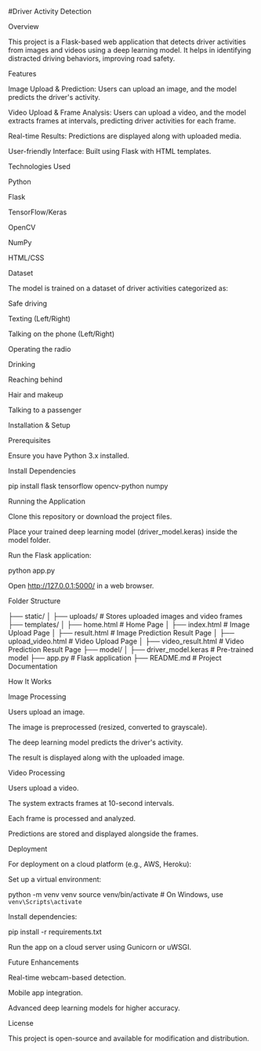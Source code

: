 #Driver Activity Detection

Overview

This project is a Flask-based web application that detects driver activities from images and videos using a deep learning model. It helps in identifying distracted driving behaviors, improving road safety.

Features

Image Upload & Prediction: Users can upload an image, and the model predicts the driver's activity.

Video Upload & Frame Analysis: Users can upload a video, and the model extracts frames at intervals, predicting driver activities for each frame.

Real-time Results: Predictions are displayed along with uploaded media.

User-friendly Interface: Built using Flask with HTML templates.

Technologies Used

Python

Flask

TensorFlow/Keras

OpenCV

NumPy

HTML/CSS

Dataset

The model is trained on a dataset of driver activities categorized as:

Safe driving

Texting (Left/Right)

Talking on the phone (Left/Right)

Operating the radio

Drinking

Reaching behind

Hair and makeup

Talking to a passenger

Installation & Setup

Prerequisites

Ensure you have Python 3.x installed.

Install Dependencies

pip install flask tensorflow opencv-python numpy

Running the Application

Clone this repository or download the project files.

Place your trained deep learning model (driver_model.keras) inside the model folder.

Run the Flask application:

python app.py

Open http://127.0.0.1:5000/ in a web browser.

Folder Structure

├── static/
│   ├── uploads/         # Stores uploaded images and video frames
├── templates/
│   ├── home.html        # Home Page
│   ├── index.html       # Image Upload Page
│   ├── result.html      # Image Prediction Result Page
│   ├── upload_video.html # Video Upload Page
│   ├── video_result.html # Video Prediction Result Page
├── model/
│   ├── driver_model.keras # Pre-trained model
├── app.py                # Flask application
├── README.md             # Project Documentation

How It Works

Image Processing

Users upload an image.

The image is preprocessed (resized, converted to grayscale).

The deep learning model predicts the driver's activity.

The result is displayed along with the uploaded image.

Video Processing

Users upload a video.

The system extracts frames at 10-second intervals.

Each frame is processed and analyzed.

Predictions are stored and displayed alongside the frames.

Deployment

For deployment on a cloud platform (e.g., AWS, Heroku):

Set up a virtual environment:

python -m venv venv
source venv/bin/activate  # On Windows, use `venv\Scripts\activate`

Install dependencies:

pip install -r requirements.txt

Run the app on a cloud server using Gunicorn or uWSGI.

Future Enhancements

Real-time webcam-based detection.

Mobile app integration.

Advanced deep learning models for higher accuracy.

License

This project is open-source and available for modification and distribution.
